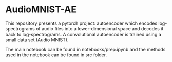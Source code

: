 # AudioMNIST-AE

This repository presents a pytorch project: autoencoder which encodes log-spectrograms of audio files into a lower-dimensional space and decodes it back to log-spectrograms. A convolutional autoencoder is trained using a small data set (Audio MNIST). 

The main notebook can be found in notebooks/prep.ipynb and the methods used in the notebook can be found in src folder. 

